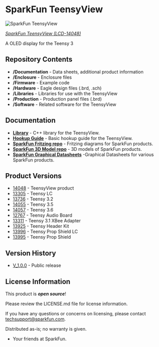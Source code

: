 SparkFun TeensyView
========================================

![SparkFun TeensyView](https://cdn.sparkfun.com/assets/parts/1/1/8/8/0/14113-07.jpg)

[*SparkFun TeensyView (LCD-14048)*](https://www.sparkfun.com/products/14048)

A OLED display for the Teensy 3

Repository Contents
-------------------

* **/Documentation** - Data sheets, additional product information
* **/Enclosure** - Enclosure files 
* **/Firmware** - Example code 
* **/Hardware** - Eagle design files (.brd, .sch)
* **/Libraries** - Libraries for use with the TeensyView
* **/Production** - Production panel files (.brd)
* **/Software** - Related software for the TeensyView

Documentation
--------------
* **[Library](https://github.com/sparkfun/SparkFun_TeensyView_Arduino_Library/)** - C++ library for the TeensyView.
* **[Hookup Guide](https://learn.sparkfun.com/tutorials/teensyview-hookup-guide)** - Basic hookup guide for the TeensyView.
* **[SparkFun Fritzing repo](https://github.com/sparkfun/Fritzing_Parts)** - Fritzing diagrams for SparkFun products.
* **[SparkFun 3D Model repo](https://github.com/sparkfun/3D_Models)** - 3D models of SparkFun products. 
* **[SparkFun Graphical Datasheets](https://github.com/sparkfun/Graphical_Datasheets)** -Graphical Datasheets for various SparkFun products.

Product Versions
----------------
* [14048](https://www.sparkfun.com/products/14048) - TeensyView product
* [13305](https://www.sparkfun.com/products/13305) - Teensy LC
* [13736](https://www.sparkfun.com/products/13736) - Teensy 3.2
* [14055](https://www.sparkfun.com/products/14055) - Teensy 3.5
* [14057](https://www.sparkfun.com/products/14057) - Teensy 3.6
* [12767](https://www.sparkfun.com/products/12767) - Teensy Audio Board
* [13311](https://www.sparkfun.com/products/13311) - Teensy 3.1 XBee Adapter
* [13925](https://www.sparkfun.com/products/13925) - Teensy Header Kit
* [13996](https://www.sparkfun.com/products/13996) - Teensy Prop Shield LC
* [13995](https://www.sparkfun.com/products/13995) - Teensy Prop Shield

Version History
---------------
* [V_1.0.0](https://github.com/sparkfun/SparkFun_TeensyView/V_1.0.0) - Public release

License Information
-------------------

This product is _**open source**_! 

Please review the LICENSE.md file for license information. 

If you have any questions or concerns on licensing, please contact techsupport@sparkfun.com.

Distributed as-is; no warranty is given.

- Your friends at SparkFun.

